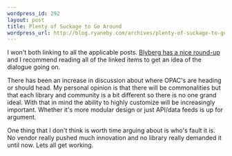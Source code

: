 ```yaml
--- 
wordpress_id: 292
layout: post
title: Plenty of Suckage to Go Around
wordpress_url: http://blog.ryaneby.com/archives/plenty-of-suckage-to-go-around/
---
```

I won't both linking to all the applicable posts. <a href="http://www.blyberg.net/2006/06/18/opacs-in-the-frying-pan-vendors-in-the-fire/">Blyberg has a nice round-up</a> and I recommend reading all of the linked items to get an idea of the dialogue going on.

There has been an increase in discussion about where OPAC's are heading or should head. My personal opinion is that there will be commonalities but that each library and community is a bit different so there is no one grand ideal. With that in mind the ability to highly customize will be increasingly important. Whether it's more modular design or just API/data feeds is up for argument.

One thing that I don't think is worth time arguing about is who's fault it is. No vendor really pushed much innovation and no library really demanded it until now. Lets all get working.
